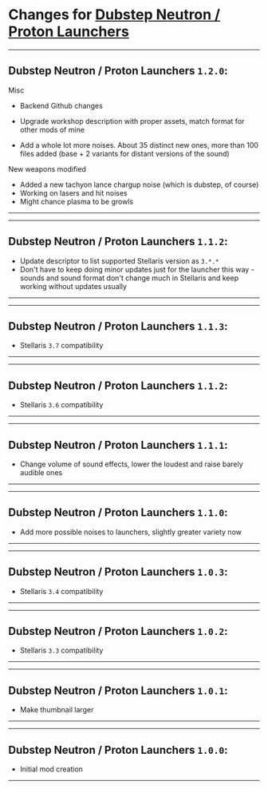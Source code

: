 # Changes for [Dubstep Neutron / Proton Launchers](https://steamcommunity.com/sharedfiles/filedetails/?id=2668584047)

---
## Dubstep Neutron / Proton Launchers `1.2.0`:

Misc
- Backend Github changes
- Upgrade workshop description with proper assets, match format for other mods of mine

- Add a whole lot more noises. About 35 distinct new ones, more than 100 files added (base + 2 variants for distant versions of the sound)

New weapons modified
- Added a new tachyon lance chargup noise (which is dubstep, of course)
- Working on lasers and hit noises
- Might chance plasma to be growls

---

---
## Dubstep Neutron / Proton Launchers `1.1.2`:
- Update descriptor to list supported Stellaris version as `3.*.*`
- Don't have to keep doing minor updates just for the launcher this way - sounds and sound format don't change much in Stellaris and keep working without updates usually
---

---
## Dubstep Neutron / Proton Launchers `1.1.3`:
- Stellaris `3.7` compatibility
---

---
## Dubstep Neutron / Proton Launchers `1.1.2`:
- Stellaris `3.6` compatibility
---

---
## Dubstep Neutron / Proton Launchers `1.1.1`:
- Change volume of sound effects, lower the loudest and raise barely audible ones
---

---
## Dubstep Neutron / Proton Launchers `1.1.0`:
- Add more possible noises to launchers, slightly greater variety now
---

---
## Dubstep Neutron / Proton Launchers `1.0.3`:
- Stellaris `3.4` compatibility
---

---
## Dubstep Neutron / Proton Launchers `1.0.2`:
- Stellaris `3.3` compatibility
---

---
## Dubstep Neutron / Proton Launchers `1.0.1`:
- Make thumbnail larger
---

---
## Dubstep Neutron / Proton Launchers `1.0.0`:
- Initial mod creation
---
